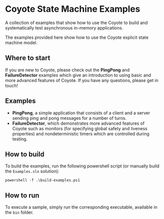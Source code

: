 Coyote State Machine Examples
=============================
A collection of examples that show how to use the Coyote to build and systematically test asynchronous in-memory applications.

The examples provided here show how to use the Coyote explicit state machine model.

## Where to start
If you are new to Coyote, please check out the **PingPong** and **FailureDetector** examples which give an introduction to using basic and more advanced features of Coyote. If you have any questions, please get in touch!

## Examples
- **PingPong**, a simple application that consists of a client and a server sending ping and pong messages for a number of turns.
- **FailureDetector**, which demonstrates more advanced features of Coyote such as monitors (for specifying global safety and liveness properties) and nondeterministic timers which are controlled during testing.

## How to build
To build the examples, run the following powershell script (or manually build the `Examples.sln` solution):
```
powershell -f .\build-examples.ps1
```

## How to run
To execute a sample, simply run the corresponding executable, available in the `bin` folder.

